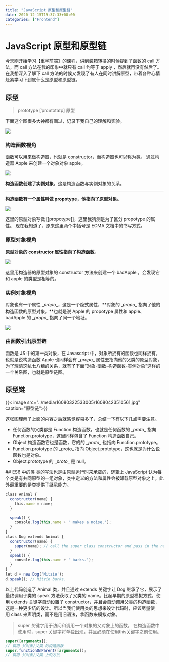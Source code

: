 ```yaml
---
title: "JavaScript 原型和原型链"
date: 2020-12-15T19:37:33+08:00
categories: ["Frontend"]
---
```


# JavaScript 原型和原型链
今天刚开始学习【重学前端】的课程，讲到装箱转换的时候提到了函数的 call 方法，而 call 方法在我的印象中就只有 call 约等于 apply ，然后就再没有然后了。在我想深入了解下 call 方法的时候又发现了有人在同时讲解原型，带着各种心情赶紧学习下到底什么是原型和原型链。

## 原型
> prototype  [ˈproʊtətaɪp]  原型

下面这个图很多大神都有画过，记录下我自己的理解和实验。  

![](../media/16080322533005/16080400429560.jpg)


### 构造函数视角
函数可以用来做构造器，也就是 constructor，而构造器也可以称为类。
通过构造器 Apple 来创建一个对象对象 apple。

![](../media/16080322533005/16080397593797.jpg)

**构造函数创建了实例对象**，这是构造函数与实例对象的关系。

---
**构造函数有一个属性叫做 propotype，他指向了原型对象。**

![](../media/16080322533005/16080405364424.jpg)

这里的原型对象写做 [[propotype]]，这里我猜测是为了区分 propotype 的属性。
现在我知道了，原来这里两个中括号是 ECMA 文档中的书写方式。

### 原型对象视角
**原型对象的 constructor 属性指向了构造函数**。

![](../media/16080322533005/16080407735350.jpg)

这里用构造器的原型对象的 constructor 方法来创建一个 badApple ，会发现它和 apple 的类型是相等的。
### 实例对象视角
对象也有一个属性 \__propo__，这是一个隐式属性，**对象的 \__propo__ 指向了他的构造函数的原型对象。**也就是说 Apple 的 propotype 属性和 apple、badApple 的 \__propo__ 指向了同一个地址。

![](../media/16080322533005/16080419126552.jpg)

### 由函数引出原型链
函数是 JS 中的第一类对象，在 Javascript 中，对象所拥有的函数也同样拥有，也就是说构造函数 Apple 也同样会有 \__propo__ 属性去指向他的父类的原型对象，为了理清这乱七八糟的关系，就有了下面“对象-函数-构造函数-实例对象”这样的一个关系图，也就是原型链图。

## 原型链
{{< image src="../media/16080322533005/16080423510561.jpg" caption="原型链">}}

这张图理解了上面的内容之后就感觉容易多了，总结一下有以下几点需要注意。
* 任何函数的父类都是 Function 构造函数，也就是任何函数的 \__proto__ 指向 Function.prototype，这里同样包含了 Function 构造函数自己。
* Object 构造函数它也是函数，它的的 \__proto__ 也指向 Function.prototype。
* Function.prototype 的 \__proto__ 指向 Object.prototype，这也就是为什么说函数也是对象。
* Object.prototype 的 \__proto__ 是 null。

## ES6 中的类
类的写法也是由原型运行时来承载的，逻辑上 JavaScript 认为每个类是有共同原型的一组对象，类中定义的方法和属性会被卸载原型对象之上。此外最重要的是类提供了继承能力。
```javascript
class Animal { 
  constructor(name) {
    this.name = name;
  }
  
  speak() {
    console.log(this.name + ' makes a noise.');
  }
}
class Dog extends Animal {
  constructor(name) {
    super(name); // call the super class constructor and pass in the name parameter
  }
  speak() {
    console.log(this.name + ' barks.');
  }
}
let d = new Dog('Mitzie');
d.speak(); // Mitzie barks.
```
以上代码创造了 Animal 类，并且通过 extends 关键字让 Dog 继承了它，展示了最终调用子类的 speak 方法获取了父类的 name。比起早期的原型模拟方式，使用 extends 关键字自动设置了 constructor，并且会自动调用父类的构造函数，这是一种更少坑的设计。所以当我们使用类的思想来设计代码时，应该尽量使用 class 来声明类，而不是用旧语法，拿函数来模拟对象。
> super 关键字用于访问和调用一个对象的父对象上的函数。
在构造函数中使用时，super 关键字将单独出现，并且必须在使用this关键字之前使用。

```javascript
super([arguments]);
// 调用 父对象/父类 的构造函数
super.functionOnParent([arguments]);
// 调用 父对象/父类 上的方法
```
